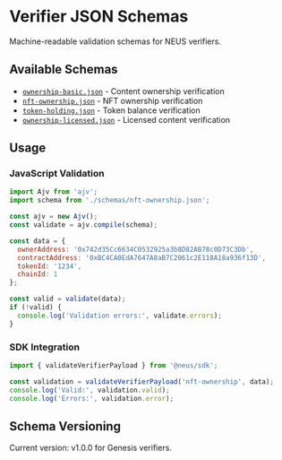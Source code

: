 # Verifier JSON Schemas

Machine-readable validation schemas for NEUS verifiers.

## Available Schemas

- [`ownership-basic.json`](./ownership-basic.json) - Content ownership verification
- [`nft-ownership.json`](./nft-ownership.json) - NFT ownership verification  
- [`token-holding.json`](./token-holding.json) - Token balance verification
- [`ownership-licensed.json`](./ownership-licensed.json) - Licensed content verification

## Usage

### JavaScript Validation

```javascript
import Ajv from 'ajv';
import schema from './schemas/nft-ownership.json';

const ajv = new Ajv();
const validate = ajv.compile(schema);

const data = {
  ownerAddress: '0x742d35Cc6634C0532925a3b8D82AB78c0D73C3Db',
  contractAddress: '0xBC4CA0EdA7647A8aB7C2061c2E118A18a936f13D',
  tokenId: '1234',
  chainId: 1
};

const valid = validate(data);
if (!valid) {
  console.log('Validation errors:', validate.errors);
}
```

### SDK Integration

```javascript
import { validateVerifierPayload } from '@neus/sdk';

const validation = validateVerifierPayload('nft-ownership', data);
console.log('Valid:', validation.valid);
console.log('Errors:', validation.error);
```

## Schema Versioning

Current version: v1.0.0 for Genesis verifiers.